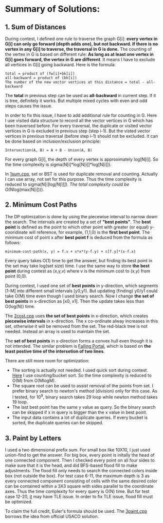 # Summary of Solutions:

## 1. Sum of Distances

During contest, I defined one rule to traverse the graph G[i]: **every vertex in G[i] can only go forward (depth adds one), but not backward.  If there is no vertex in any G[i] to traverse, the traversal in G is done.**  The counting of the vertex in G is based on different rule: **As long as at least one vertex in G[i] goes forward, the vertex in G are different**.  It means I have to exclude all vertices in G[i] going backward.  Here is the formula:

    total = product of (fw[i]+bk[i])
    all-backward = product of (bk[i])
    The number of the new vector vertices at this distance = total - all-backward

The **total** in previous step can be used as **all-backward** in current step.  If it is tree, definitely it works.  But multiple mixed cycles with even and odd steps causes the issue.

In order to fix this issue, I have to add additional rule for counting in G.  Here I use visited data structure to record all the vector vertices in G which has been traversed before.  For every traversal, the duplicate or visited vector vertices in G is excluded in previous step (step i-1).  But the visted vector vertices in previous traversal (before step i-1) should not be excluded. It can be done based on inclusion/exclusion principle:

    Intersection(A, B) = A + B - Union(A, B)

For every graph G[i], the depth of every vertex is approximately log[N[i]].  So the time complexity is sigma(N[i]*log[N[i]]*log[N[i]]).

In [1sum.cpp](1sum.cpp), set or BST is used for duplicate removal and counting.  Actually I can use array, not set for this purpose.  Thus the time complexity is reduced to sigma(N[i]*log[N[i]]).  The total complexity could be O(N*log(max(N[i]))).

## 2. Minimum Cost Paths

The DP optimization is done by using the piecewise interval to narrow down the search.  The intervals are created by a set of **"best points"**.  The **best point** is defined as the point to which other point with greater (or equal) y-cooridinate will reference, for example, (1,1,0) is the **first best point**.  The minimum cost of point x after **best point f** is deduced from the formula as follows:

    minimum-cost-path(x, y) = f.v + x*x*(y-f.y) + c[f.y]*(x-f.x)

Every query takes O(1) time to get the answer, but finding its best point in the set may take log(set size) time.  I use the same way to store **the best point** during contest as (x,y,v) where v is the minimum cost to (x,y) from point (0,0).

During contest, I used one set of **best points** in y-direction, which segments [1-M] into different small intervals [y0,y1).  But updating (finding) y0/y1 could take O(M) time even though I used binary search.  Now I change **the set of best points** in x-direction as [x0, x1].  Then the update takes less than O(log(N)) time.

The [2cost.cpp](2cost.cpp) uses **the set of best points** in x-direction, which creates **piecewise intervals** in x-direction.  The x co-ordinate alway increases in this set, otherwise it will be removed from the set.  The red-black tree is not needed.  Instead an array is used to maintain the set.

The **set of best points** in x-direction forms a convex hull even though it is not intended.  The similar problem is [Falling Portal](../2020_01Jan/falling.cpp), which is based on **the least postive time of the intersetion of two lines**.

There are still more room for optimization:

- The sorting is actually not needed.  I used quick sort during contest.  [Here](2cost.cpp) I use counting/bucket sort. So the time complexity is reduced to O(M) from O(MlogM).
- The square root can be used to assist removal of the points from set.  I prefer
binary search to newton's method (division) only for this case. As I tested, for 10<sup>9</sup>, binary search takes 29 loop while newton method takes 19 loop.
- The last best point has the same y value as query.  So the binary search can be skipped if x in query is bigger than the x value in best point.
- The input data contains a lot of duplicate queries.  If every bucket is sorted, the duplicate queries can be skipped.

## 3. Paint by Letters

I used a two dimensional prefix sum. For small box like 10X10, I just used union-find to get the answer.  For big box, every point is initally the head of one connected component.  Then I checked every point on all four sides to make sure that it is the head, and did BFS-based flood fill to make adjustments.  The flood fill only needs to search the connected colors inside box (not outside the box).  For test case 6-11, the maximum depth is 3 as every connected component consisting of cells with the same desired color can be contained within a 3X3 square with sides parallel to the coordinate axes.  Thus the time complexity for every query is O(N) time.  But for test case 12-20, [it](3paintfloodfill.cpp) may have TLE issue.  In order to fix TLE issue, flood fill must be optimized.

To claim the full credit, Euler's formula should be used. The [3paint.cpp](3paint.cpp) borrows the idea from official USACO solution.


